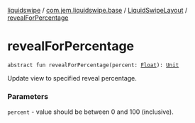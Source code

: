 [liquidswipe](../../index.md) / [com.jem.liquidswipe.base](../index.md) / [LiquidSwipeLayout](index.md) / [revealForPercentage](./reveal-for-percentage.md)

# revealForPercentage

`abstract fun revealForPercentage(percent: `[`Float`](https://kotlinlang.org/api/latest/jvm/stdlib/kotlin/-float/index.html)`): `[`Unit`](https://kotlinlang.org/api/latest/jvm/stdlib/kotlin/-unit/index.html)

Update view to specified reveal percentage.

### Parameters

`percent` - value should be between 0 and 100 (inclusive).